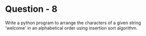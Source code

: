 # Question - 8

Write a python program to arrange the characters of a given string 'welcome' in an alphabetical order using insertion sort algorithm.
